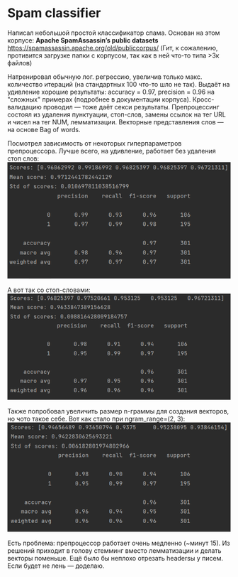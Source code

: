 # Spam classifier

Написал небольшой простой классификатор спама.
Основан на этом корпусе: **Apache SpamAssassin’s public datasets** https://spamassassin.apache.org/old/publiccorpus/ 
(Гит, к сожалению, противится загрузке папки с корпусом, так как в ней что-то типа >3к файлов)

Натренировал обычную лог. регрессию, увеличив только макс. количество итераций (на стандартных 100 что-то шло не так). 
Выдаёт на удивление хорошие результаты: accuracy = 0.97, precision = 0.96 на "сложных" примерах (подробнее в документации корпуса). 
Кросс-валидацию проводил — тоже даёт секси результаты.
Препроцессинг состоял из удаления пунктуации, стоп-слов, замены ссылок на тег URL и чисел на тег NUM, лемматизации. Векторные представления слов — на основе Bag of words.

Посмотрел зависимость от некоторых гиперпараметров препроцессора.
Лучше всего, на удивление, работает без удаления стоп слов:
![alt text](https://github.com/vchemsmisl/random-practice/blob/spam/Spam%20classifier/result%20del_sw%3DFalse.png)

А вот так со стоп-словами:
![alt text](https://github.com/vchemsmisl/random-practice/blob/spam/Spam%20classifier/result%20del_sw%3DTrue.png)

Также попробовал увеличить размер n-граммы для создания векторов, но чото такое себе. Вот как стало при ngram_range=(2, 3):
![alt text](https://github.com/vchemsmisl/random-practice/blob/spam/Spam%20classifier/result%20ngram_range%3D(2%2C%203).png)


Есть проблема: препроцессор работает очень медленно (~минут 15). Из решений приходит в голову стемминг вместо лемматизации и делать векторы поменьше. 
Ещё было бы неплохо отрезать headersы у писем. Если будет не лень — доделаю.
